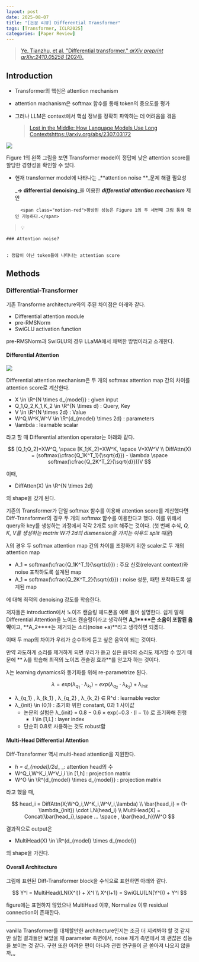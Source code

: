 ```yaml
---
layout: post
date: 2025-08-07
title: "[논문 리뷰] Differential Transformer"
tags: [Transformer, ICLR2025]
categories: [Paper Review]
---
```


> [Ye, Tianzhu, et al. "Differential transformer." ](https://arxiv.org/abs/2410.05258)[_arXiv preprint arXiv:2410.05258_](https://arxiv.org/abs/2410.05258)[ (2024).](https://arxiv.org/abs/2410.05258)



## Introduction

- Transformer의 핵심은 attention mechanism
- attention machanism은 softmax 함수를 통해 token의 중요도를 평가
- 그러나 LLM은 context에서 핵심 정보를 정확히 파악하는 데 어려움을 겪음

	> [Lost in the Middle: How Language Models Use Long Contextshttps://arxiv.org/abs/2307.03172](https://arxiv.org/abs/2307.03172)


![](https://prod-files-secure.s3.us-west-2.amazonaws.com/542b861c-36a8-4051-84e5-8804b6728dba/9083ea56-691a-4752-ae26-47f403431ac8/image.png?X-Amz-Algorithm=AWS4-HMAC-SHA256&X-Amz-Content-Sha256=UNSIGNED-PAYLOAD&X-Amz-Credential=ASIAZI2LB466XHRE7WI3%2F20250912%2Fus-west-2%2Fs3%2Faws4_request&X-Amz-Date=20250912T230102Z&X-Amz-Expires=3600&X-Amz-Security-Token=IQoJb3JpZ2luX2VjEL3%2F%2F%2F%2F%2F%2F%2F%2F%2F%2FwEaCXVzLXdlc3QtMiJHMEUCIFDh2cHerBfYbh87UZSAtKRTIxS3L1DRf7KwLB%2B7ferLAiEA4FVIPCpdSX7HU8WcBnCjtWoS0zBHkFLB7yk1SIO0RX8q%2FwMINhAAGgw2Mzc0MjMxODM4MDUiDFlxpRjE0OHveR4%2FRSrcAwuoKRIaqbYd4GsyEz2JUjiiqS1NRCkaXk5bTpYOuyVd5rz2ow%2F9O69DA4PaaNMNLT5asc8oqBO6iacS7XOPkfhyw3NWSf49VH1qfhQBImZTh7vEkBasWxsvcrYKmUdcOVVAdk%2Fp5trgKH9Z2IE9sEYApQ2c0e%2F1L19rXQZCRrbISdny5yg63x3aH0S6rJ7TTSKwxy8U5VCwcvWPUHQgqC81RAdcjiZ8L2NTPn8mxdV8EUYsGw3YVtSRcc92UR09rWLj1PXPdmVxjnntPu5ipPi8GmM%2FihzQMMj%2BrzMs%2BwGovuxjzs6YPqYz%2BrYnFkWVYAQ9NiuorTn%2F3aqEINznqdbnnzQsbmDg%2BmyOTzR8CLzP2ipZAhJT%2FwDaSNCUES%2F2O5R2kOkPx33tSnmZILS6nx2dR%2B1BuWY69q3HzCrcFvllEbxNIsX5Azl3pwyHmWtQ1EgnQoVurG8wH0hASQFK0siLn0sWXhrIs2qbw4mjUIfURVug8qx3nriio7nJsISK2eSn1eFqgU6Q9JrpOqDP7dWMQ81LTWrJ0MrpneWUr%2FyCG7QoIW7d%2BA%2BuwJC33I5F0t76oLGUXe5E%2FfjAJP8f8v5ery0jcqKnQaMoh%2B2Rl2knzCdgLKTNfn7AsdtHMNqLksYGOqUBcsDS8vU9yVLJA%2FBmY%2Bt%2Bq4FrGrLg9gIYZaNFXrF3SSMZ5lohoSkcYkJalUHLj4WYieOJSmz98r37c274wiTFoPe76J84t0FB7JUL%2BhUgxLvaXvrLgl83UhblzhwAQLh%2F3YDl3nypef2uQ1p827zPsd%2BtlRwEaBTuOr%2F8YHc97qknWohNWIId5ATymuZTh%2BsCQRY2l0Ug1grxsqL0wYTRU%2BqxGXUo&X-Amz-Signature=fce37769fbe8836df92b4c8c93df807f687cdea18c439e4a44985a68b9864d18&X-Amz-SignedHeaders=host&x-amz-checksum-mode=ENABLED&x-id=GetObject)


Figure 1의 왼쪽 그림을 보면 Transformer model이 정답에 낮은 attention score를 할당한 경향성을 확인할 수 있다.

- 현재 transformer model에 나타나는 _**attention noise **_문제 해결 필요성

	_**→ differential denoising**_을 이용한 _**differential attention mechanism**_ 제안


		<span class="notion-red">향상된 성능은 Figure 1의 두 세번째 그림 통해 확인 가능하다.</span>


> 💡 


	### Attention noise?


	: 정답이 아닌 token들에 나타나는 attention score



## Methods



### Differential-Transformer


기존 Transforme architecture와의 주된 차이점은 아래와 같다.

- Differential attention module
- pre-RMSNorm
- SwiGLU activation function

pre-RMSNorm과 SwiGLU의 경우 LLaMA에서 채택한 방법이라고 소개한다.



#### Differential Attention


![](https://prod-files-secure.s3.us-west-2.amazonaws.com/542b861c-36a8-4051-84e5-8804b6728dba/116d70b2-1963-4810-9167-f4c7d8a06e8f/image.png?X-Amz-Algorithm=AWS4-HMAC-SHA256&X-Amz-Content-Sha256=UNSIGNED-PAYLOAD&X-Amz-Credential=ASIAZI2LB466XHRE7WI3%2F20250912%2Fus-west-2%2Fs3%2Faws4_request&X-Amz-Date=20250912T230101Z&X-Amz-Expires=3600&X-Amz-Security-Token=IQoJb3JpZ2luX2VjEL3%2F%2F%2F%2F%2F%2F%2F%2F%2F%2FwEaCXVzLXdlc3QtMiJHMEUCIFDh2cHerBfYbh87UZSAtKRTIxS3L1DRf7KwLB%2B7ferLAiEA4FVIPCpdSX7HU8WcBnCjtWoS0zBHkFLB7yk1SIO0RX8q%2FwMINhAAGgw2Mzc0MjMxODM4MDUiDFlxpRjE0OHveR4%2FRSrcAwuoKRIaqbYd4GsyEz2JUjiiqS1NRCkaXk5bTpYOuyVd5rz2ow%2F9O69DA4PaaNMNLT5asc8oqBO6iacS7XOPkfhyw3NWSf49VH1qfhQBImZTh7vEkBasWxsvcrYKmUdcOVVAdk%2Fp5trgKH9Z2IE9sEYApQ2c0e%2F1L19rXQZCRrbISdny5yg63x3aH0S6rJ7TTSKwxy8U5VCwcvWPUHQgqC81RAdcjiZ8L2NTPn8mxdV8EUYsGw3YVtSRcc92UR09rWLj1PXPdmVxjnntPu5ipPi8GmM%2FihzQMMj%2BrzMs%2BwGovuxjzs6YPqYz%2BrYnFkWVYAQ9NiuorTn%2F3aqEINznqdbnnzQsbmDg%2BmyOTzR8CLzP2ipZAhJT%2FwDaSNCUES%2F2O5R2kOkPx33tSnmZILS6nx2dR%2B1BuWY69q3HzCrcFvllEbxNIsX5Azl3pwyHmWtQ1EgnQoVurG8wH0hASQFK0siLn0sWXhrIs2qbw4mjUIfURVug8qx3nriio7nJsISK2eSn1eFqgU6Q9JrpOqDP7dWMQ81LTWrJ0MrpneWUr%2FyCG7QoIW7d%2BA%2BuwJC33I5F0t76oLGUXe5E%2FfjAJP8f8v5ery0jcqKnQaMoh%2B2Rl2knzCdgLKTNfn7AsdtHMNqLksYGOqUBcsDS8vU9yVLJA%2FBmY%2Bt%2Bq4FrGrLg9gIYZaNFXrF3SSMZ5lohoSkcYkJalUHLj4WYieOJSmz98r37c274wiTFoPe76J84t0FB7JUL%2BhUgxLvaXvrLgl83UhblzhwAQLh%2F3YDl3nypef2uQ1p827zPsd%2BtlRwEaBTuOr%2F8YHc97qknWohNWIId5ATymuZTh%2BsCQRY2l0Ug1grxsqL0wYTRU%2BqxGXUo&X-Amz-Signature=0520a60789983ef6e73bdc84fe56f26a34ea1571c1f84d45ba03f5c4560d9c26&X-Amz-SignedHeaders=host&x-amz-checksum-mode=ENABLED&x-id=GetObject)


Differential attention mechanism은 두 개의 softmax attention map 간의 차이를 attention score로 계산한다.

- X \in \R^{N \times d\_{model}} : given input
- Q\_1,Q\_2,K\_1,K\_2 \in \R^{N \times d} : Query, Key
- V \in \R^{N \times 2d} : Value
- W^Q,W^K,W^V \in \R^{d\_{model} \times 2d} : parameters
- \lambda : learnable scalar

라고 할 때 Differential attention operator는 아래와 같다.


$$
[Q_1;Q_2]=XW^Q, \space [K_1;K_2]=XW^K, \space V=XW^V \\
DiffAttn(X) = (softmax(\cfrac{Q_1K^T_1}{\sqrt{d}}) - \lambda \space softmax(\cfrac{Q_2K^T_2}{\sqrt{d}}))V
$$


이때,

- DiffAtten(X) \in \R^{N \times 2d}

의 shape을 갖게 된다.


기존의 Transformer가 단일 softmax 함수를 이용해 attention score를 계산했다면 Diff-Transformer의 경우 두 개의 softmax 함수를 이용한다고 했다. 이를 위해서 query와 key를 생성하는 과정에서 각각 2개로 split 해주는 것이다. <span class="notion-red">(첫 번째 수식, </span><span class="notion-red">_Q, K, V를 생성하는 matrix W가 2d의 dismension을 가지는 이유도 split 때문_</span><span class="notion-red">)</span>


 λ의 경우 두 softmax attention map 간의 차이를 조정하기 위한 scaler로 두 개의 attention map

- A\_1 = softmax(\cfrac{Q\_1K^T\_1}{\sqrt{d}}) : 주요 신호(relevant context)와 noise 포착하도록 설계된 map
- A\_1 = softmax(\cfrac{Q\_2K^T\_2}{\sqrt{d}}) : noise 성분, 패턴 포착하도록 설계된 map 

에 대해 최적의 denoising 강도를 학습한다.


저자들은 introduction에서 노이즈 캔슬링 헤드폰을 예로 들어 설명한다. 쉽게 말해 Differential Attention을 노이즈 캔슬링이라고 생각하면 **A\_1****은 소음이 포함된 음악**이고, **A\_2****는 제거되는 소리(noise +a)**라고 생각하면 되겠다. 


이때 두 map의 차이가 우리가 순수하게 듣고 싶은 음악이 되는 것이다. 


만약 과도하게 소리를 제거하게 되면 우리가 듣고 싶은 음악의 소리도 제거할 수 있기 때문에 ** λ를 학습해 최적의 노이즈 캔슬링 효과**를 얻고자 하는 것이다.


λ는 learning dynamics와 동기화를 위해 re-parametrize 된다.


$$
\lambda = exp(\lambda_{q_1} \cdot \lambda_{k_1}) - exp(\lambda_{q_2} \cdot \lambda_{k_2}) + \lambda_{init}
$$

- λ\_{q\_1} , λ\_{k\_1} , λ\_{q\_2} , λ\_{k\_2} ∈ R^d : learnable vector
- λ\_{init} \in (0,1) : 초기화 위한 constant, 0과 1 사이값
	- 논문의 실험은 λ\_{init} = 0.8 − 0.6 × exp(−0.3 · (l − 1)) 로 초기화해 진행
		- l \in [1,L] : layer index
	- 단순히 0.8로 사용하는 것도 robust함


#### **Multi-Head Differential Attention**


Diff-Transformer 역시 multi-head attention을 지원한다.

- _h = d\_{model}/2d__ _: attention head의 수
- W^Q\_i,W^K\_i,W^V\_i,i \in [1,h] : projection matrix
- W^O \in \R^{d\_{model} \times d\_{model}} : projection matrix

라고 했을 때,


$$
head_i = DiffAttn(X;W^Q_i,W^K_i,W^V_i,\lambda) \\
\bar{head_i} = (1-\lambda_{init}) \cdot LN(head_i) \\
MultiHead(X) = Concat(\bar{head_i},\space ... \space , \bar{head_h})W^O
$$


결과적으로 output은

- MultiHead(X) \in \R^{d\_{model} \times d\_{model}}

의 shape을 가진다.



#### Overall Architecture


그림에 표현된 Diff-Transformer block을 수식으로 표현하면 아래와 같다.


$$
Y^l = MultiHead(LN(X^l)) + X^l \\
X^{l+1} = SwiGLU(LN(Y^l)) + Y^l
$$


figure에는 표현하지 않았으나 MultiHead 이후, Normalize 이후 residual connection이 존재한다.


---


vanilla Transformer를 대체할만한 architecture인지는 조금 더 지켜봐야 할 것 같지만 실험 결과들만 보았을 때 parameter 측면에서, noise 제거 측면에서 꽤 괜찮은 성능을 보이는 것 같다. 구현 또한 어려운 편이 아니라 관련 연구들이 곧 쏟아져 나오지 않을까,,,

